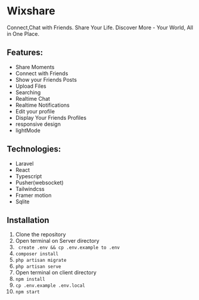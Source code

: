 # Wixshare

Connect,Chat with Friends. Share Your Life. Discover More - Your World, All in One Place.

## Features:

- Share Moments
- Connect with Friends
- Show your Friends Posts
- Upload Files
- Searching
- Realtime Chat
- Realtime Notifications
- Edit your profile
- Display Your Friends Profiles
- responsive design
- lightMode

## Technologies:
- Laravel
- React
- Typescript
- Pusher(websocket)
- Tailwindcss
- Framer motion
- Sqlite



## Installation

1. Clone the repository
2. Open terminal on Server directory
3. ` create .env && cp .env.example to .env`
4. `composer install`
5. `php artisan migrate`
6. `php artisan serve`
7. Open terminal on client directory
8. `npm install`
9. `cp .env.example .env.local`
10. `npm start`

# 

<!-- ## License

This project is released under the MIT License. -->